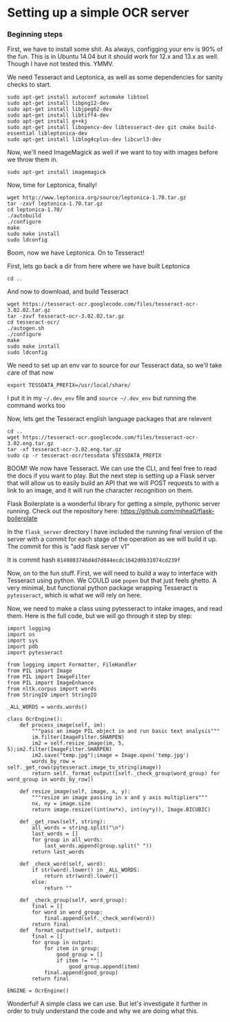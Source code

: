# Setting up a simple OCR server

### Beginning steps
First, we have to install some shit. As always, configging your
env is 90% of the fun. This is in Ubuntu 14.04 but it should work
for 12.x and 13.x as well. Though I have not tested this. YMMV.

We need Tesseract and Leptonica, as well as some dependencies
for sanity checks to start.

```
sudo apt-get install autoconf automake libtool
sudo apt-get install libpng12-dev
sudo apt-get install libjpeg62-dev
sudo apt-get install libtiff4-dev
sudo apt-get install g++kj
sudo apt-get install libopencv-dev libtesseract-dev git cmake build-essential libleptonica-dev
sudo apt-get install liblog4cplus-dev libcurl3-dev
```

Now, we'll need ImageMagick as well if we want to toy with images before we throw them in.

`sudo apt-get install imagemagick`

Now, time for Leptonica, finally!

```
wget http://www.leptonica.org/source/leptonica-1.70.tar.gz
tar -zxvf leptonica-1.70.tar.gz
cd leptonica-1.70/
./autobuild
./configure
make
sudo make install
sudo ldconfig
```

Boom, now we have Leptonica. On to Tesseract!

First, lets go back a dir from here where we have built Leptonica

`cd ..`

And now to download, and build Tesseract

```
wget https://tesseract-ocr.googlecode.com/files/tesseract-ocr-3.02.02.tar.gz
tar -zxvf tesseract-ocr-3.02.02.tar.gz 
cd tesseract-ocr/
./autogen.sh 
./configure
make
sudo make install
sudo ldconfig
```

We need to set up an env var to source for our Tesseract data, so we'll take care of that now

`export TESSDATA_PREFIX=/usr/local/share/`

I put it in my `~/.dev_env` file and `source ~/.dev_env` but running the command works too

Now, lets get the Tesseract english language packages that are relevent

```
cd ..
wget https://tesseract-ocr.googlecode.com/files/tesseract-ocr-3.02.eng.tar.gz
tar -xf tesseract-ocr-3.02.eng.tar.gz
sudo cp -r tesseract-ocr/tessdata $TESSDATA_PREFIX
```

BOOM! We now have Tesseract. We can use the CLI, and feel free
to read the docs if you want to play. But the next step is setting
up a Flask server that will allow us to easily build an API that
we will POST requests to with a link to an image, and it will
run the character recognition on them.

Flask Boilerplate is a wonderful library for getting a simple, 
pythonic server running. Check out the repository here:
https://github.com/mjhea0/flask-boilerplate

In the `flask_server` directory I have included the running final version of the server
with a commit for each stage of the operation as we will build it up. The commit for this
is "add flask server v1"

It is commit hash `814980374bd4d7d844ecdc1642d0b31074cd239f`

Now, on to the fun stuff. First, we will need to build a way
to interface with Tesseract using python. We COULD use `popen`
but that just feels ghetto. A very minimal, but functional
python package wrapping Tesseract is `pytesseract`, which is
what we will rely on here.

Now, we need to make a class using pytesseract to intake images, and read them.
Here is the full code, but we will go through it step by step:

```
import logging
import os
import sys
import pdb
import pytesseract

from logging import Formatter, FileHandler
from PIL import Image
from PIL import ImageFilter
from PIL import ImageEnhance
from nltk.corpus import words
from StringIO import StringIO

_ALL_WORDS = words.words()

class OcrEngine():
    def process_image(self, im):
        """pass an image PIL object in and run basic text analysis"""
        im.filter(ImageFilter.SHARPEN)
        im2 = self.resize_image(im, 5, 5);im2.filter(ImageFilter.SHARPEN)
        im2.save("temp.jpg");image = Image.open('temp.jpg')
        words_by_row = self._get_rows(pytesseract.image_to_string(image))
        return self._format_output([self._check_group(word_group) for word_group in words_by_row])

    def resize_image(self, image, x, y):
        """resize an image passing in x and y axis multipliers"""
        nx, ny = image.size
        return image.resize((int(nx*x), int(ny*y)), Image.BICUBIC)

    def _get_rows(self, string):
        all_words = string.split("\n")
        last_words = []
        for group in all_words:
            last_words.append(group.split(" "))
        return last_words

    def _check_word(self, word):
        if str(word).lower() in _ALL_WORDS:
            return str(word).lower()
        else:
            return ""

    def _check_group(self, word_group):
        final = []
        for word in word_group:
            final.append(self._check_word(word))
        return final
    def _format_output(self, output):
        final = []
        for group in output:
            for item in group:
                good_group = []
                if item != "":
                    good_group.append(item)
            final.append(good_group)
        return final

ENGINE = OcrEngine()

```
Wonderful! A simple class we can use. But let's investigate it further
in order to truly understand the code and why we are doing what this.
